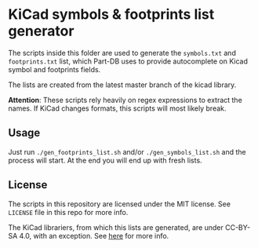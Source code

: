 # KiCad symbols & footprints list generator

The scripts inside this folder are used to generate the `symbols.txt` and `footprints.txt` list, which Part-DB uses to provide autocomplete on Kicad symbol and footprints fields.

The lists are created from the latest master branch of the kicad library.

**Attention**: These scripts rely heavily on regex expressions to extract the names. If KiCad changes formats, this scripts will most likely break.

## Usage

Just run `./gen_footprints_list.sh` and/or `./gen_symbols_list.sh` and the process will start. At the end you will end up with fresh lists.

## License

The scripts in this repository are licensed under the MIT license. See `LICENSE` file in this repo for more info.

The KiCad librariers, from which this lists are generated, are under CC-BY-SA 4.0, with an exception. See [here](https://www.kicad.org/libraries/license/) for more info.
